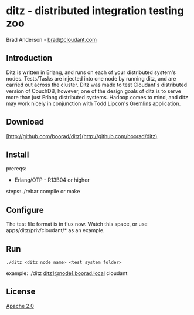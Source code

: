 ditz - distributed integration testing zoo
====

Brad Anderson - brad@cloudant.com

Introduction
-----

Ditz is written in Erlang, and runs on each of your distributed system's nodes.  Tests/Tasks are injected into one node by running ditz, and are carried out across the cluster.  Ditz was made to test Cloudant's distributed version of CouchDB, however, one of the design goals of ditz is to serve more than just Erlang distributed systems.  Hadoop comes to mind, and ditz may work nicely in conjunction with Todd Lipcon's [Gremlins][] application.

[gremlins]: http://github.com/toddlipcon/gremlins


Download
-----
[http://github.com/boorad/ditz](http://github.com/boorad/ditz)


Install
-----
prereqs:
 * Erlang/OTP - R13B04 or higher

steps:
    ./rebar compile
or
    make


Configure
-----
The test file format is in flux now.  Watch this space, or use apps/ditz/priv/cloudant/* as an example.


Run
-----
    ./ditz <ditz node name> <test system folder>
example:
    ./ditz ditz1@node1.boorad.local cloudant

License
-----
[Apache 2.0](http://www.apache.org/licenses/LICENSE-2.0.html)
